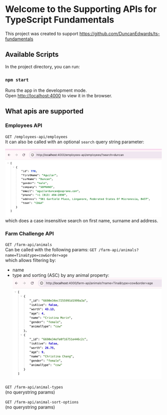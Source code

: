# Welcome to the Supporting APIs for TypeScript Fundamentals

This project was created to support https://github.com/DuncanEdwards/ts-fundamentals

## Available Scripts

In the project directory, you can run:

### `npm start`

Runs the app in the development mode.\
Open [http://localhost:4000](http://localhost:4000) to view it in the browser.

## What apis are supported

### Employees API

`GET /employees-api/employees`\
It can also be called with an optional `search` query string parameter:

![alt text](image.png)\
which does a case insensitive search on first name, surname and address.

### Farm Challenge API

`GET /farm-api/animals`\
Can be called with the following params:
`GET /farm-api/animals?name=Tina&type=cow&order=age`\
which allows filtering by:

- name
- type
  and sorting (ASC) by any animal property:
  ![alt text](image-1.png)

`GET /farm-api/animal-types`\
(no querystring params)

`GET /farm-api/animal-sort-options`\
(no querystring params)
